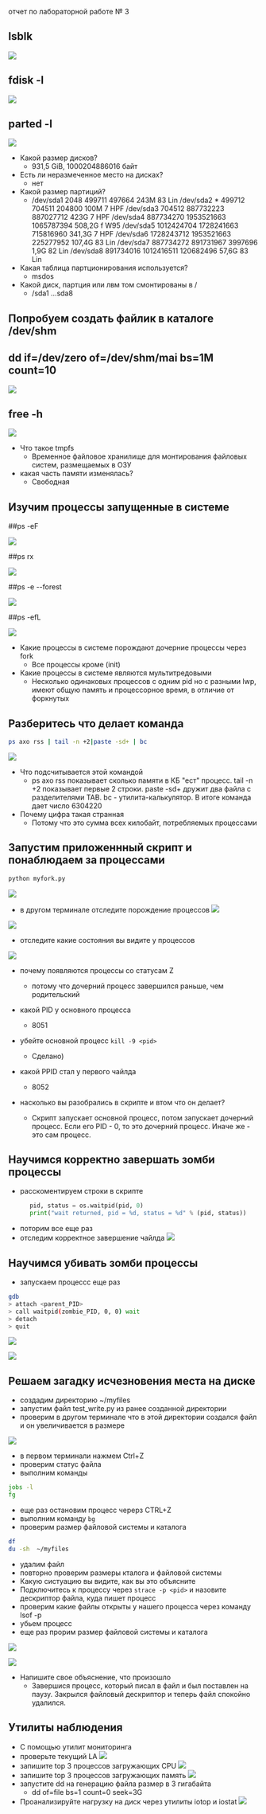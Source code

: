 отчет по лабораторной работе № 3 

## lsblk 

![](screnshots/lsblk.png)

## fdisk -l

![](screnshots/fdisk-l.png)

## parted -l

![](screnshots/parted-l.png)

* Какой размер дисков?
  * 931,5 GiB, 1000204886016 байт
* Есть ли неразмеченное место на дисках?
  * нет
* Какой размер партиций?
  * /dev/sda1                    2048     499711     497664       243M            83 Lin
/dev/sda2  *               499712     704511     204800   100M             7 HPF
/dev/sda3                  704512  887732223  887027712   423G             7 HPF
/dev/sda4               887734270 1953521663 1065787394 508,2G             f W95
/dev/sda5              1012424704 1728241663  715816960 341,3G             7 HPF
/dev/sda6              1728243712 1953521663  225277952 107,4G            83 Lin
/dev/sda7               887734272  891731967    3997696   1,9G            82 Lin
/dev/sda8               891734016 1012416511  120682496  57,6G            83 Lin
* Какая таблица партционирования используется?
  * msdos
* Какой диск, партция или лвм том смонтированы в /
  * /sda1 ...sda8

## Попробуем создать файлик в каталоге /dev/shm

## dd if=/dev/zero of=/dev/shm/mai bs=1M count=10

![](screnshots/dd.png)

## free -h 

![](screnshots/free-h.png)

* Что такое tmpfs
  * Временное файловое хранилище для монтирования файловых систем, размещаемых в ОЗУ
* какая часть памяти изменялась?
  * Свободная

## Изучим процессы запущенные в системе


##ps -eF

![](screnshots/ps-ef.png)

##ps rx 

![](screnshots/psrx.png)

##ps -e --forest

![](screnshots/psforest.png)

##ps -efL

![](screnshots/ps-efl.png)

* Какие процессы в системе порождают дочерние процессы через fork
  * Все процессы кроме (init)
* Какие процессы в системе являются мультитредовыми
  * Несколько одинаковых процессов с одним pid но с разными lwp, имеют общую память и процессорное время, в отличие от форкнутых


## Разберитесь что делает команда

```bash
ps axo rss | tail -n +2|paste -sd+ | bc
```

![](screnshots/psaxorss.png)

* Что подсчитывается этой командой
  * ps axo rss показывает сколько памяти в КБ "ест" процесс. tail -n +2 показывает первые 2 строки. paste -sd+ дружит два файла с разделителями TAB. bc - утилита-калькулятор. В итоге команда дает число 6304220
* Почему цифра такая странная 
  * Потому что это сумма всех килобайт, потребляемых процессами

## Запустим приложеннный скрипт и понаблюдаем за процессами
```bash
python myfork.py
```
![](screnshots/script.png)

* в другом терминале  отследите порождение процессов
![](screnshots/script1.png)

![](screnshots/script2.png)

* отследите какие состояния вы видите у процессов

![](screnshots/zombii.png)

* почему появляются процессы со статусам Z
  * потому что дочерний процесс завершился раньше, чем родительский

* какой PID у основного процесса
  * 8051
* убейте основной процесс ```kill -9 <pid>```
  * Сделано)
* какой PPID стал у первого чайлда
  * 8052
* насколько вы разобрались в скрипте и втом что он делает?
  * Скрипт запускает основной процесс, потом запускает дочерний процесс. Если его PID - 0, то это дочерний процесс. Иначе же - это сам процесс.

## Научимся корректно завершать зомби процессы

* расскоментируем строки в скрипте
```python
      pid, status = os.waitpid(pid, 0)
      print("wait returned, pid = %d, status = %d" % (pid, status))
```
* поторим все еще раз
* отследим корректное завершение чайлда
  ![](screnshots/koment.png)

## Научимся убивать зомби процессы
* запускаем процессс еще раз
```bash
gdb
> attach <parent_PID>
> call waitpid(zombie_PID, 0, 0) wait
> detach
> quit
```
![](screnshots/atach.png)

![](screnshots/wait.png)

## Решаем загадку исчезновения места на диске
* создадим директорию ~/myfiles
* запустим файл test_write.py из ранее созданной директории
* проверим в другом терминале что в этой директории создался файл и он увеличивается в размере


![](screnshots/myfiles.png)

* в первом терминали нажмем Ctrl+Z
* проверим статус файла
* выполним команды
```bash
jobs -l
fg
```
* eще раз остановим  процесс черерз CTRL+Z
* выполним команду ```bg```
* проверим размер файловой системы и каталога
```bash
df 
du -sh  ~/myfiles
```
* удалим файл
* повторно проверим размеры кталога и файловой системы
* Какую систуацию вы видите, как вы это объясните
* Подключитесь к процессу через ```strace -p <pid>``` и назовите дескриптор файла, куда пишет процесс
* проверим какие файлы открыты у нашего процесса через команду lsof -p <pid>
* убьем процесс
* еще раз прорим размер файловой системы и каталога
  
![](screnshots/kill1.png)


![](screnshots/kill2.png)
* Напишите свое объяснение, что произошло
  * Завершися процесс, который писал в файл и был поставлен на паузу. Закрылся файловый дескриптор и теперь файл спокойно удалился.


## Утилиты наблюдения
* C помощью утилит мониторинга 
* проверьте текущий LA 
![](screnshots/la.png)
* запишите top 3 процессов загружающих CPU
![](screnshots/cpu.png)
* запишите top 3 процессов загружающих память 
![](screnshots/mem.png)
* запустите dd на генерацию файла размер в 3 гигабайта
  * dd of=file bs=1 count=0 seek=3G
* Проанализируйте нагрузку на диск через утилиты  iotop и iostat
![](screnshots/iotop.png)
